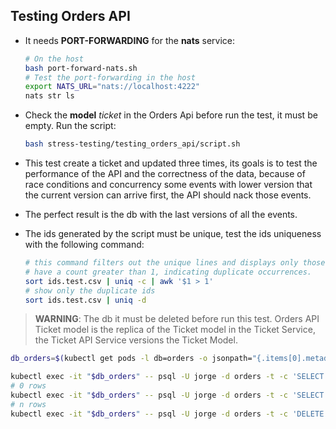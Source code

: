 ## Testing Orders API

- It needs **PORT-FORWARDING** for the **nats** service:
    ```bash
    # On the host
    bash port-forward-nats.sh
    # Test the port-forwarding in the host
    export NATS_URL="nats://localhost:4222" 
    nats str ls
    ```
- Check the **model** *ticket* in the Orders Api before run the test, it must be empty. Run the 
  script:
  ```bash
  bash stress-testing/testing_orders_api/script.sh   
  ```
- This test create a ticket and updated three times, its goals is to test the performance of the 
API and the correctness of the data, because of race conditions and concurrency some events
with lower version that the current version can arrive first, the API should nack those events.

- The perfect result is the db with the last versions of all the events.
- The ids generated by the script must be unique, test the ids uniqueness with the following command:
    ```bash
    # this command filters out the unique lines and displays only those lines that 
    # have a count greater than 1, indicating duplicate occurrences.
    sort ids.test.csv | uniq -c | awk '$1 > 1'
    # show only the duplicate ids
    sort ids.test.csv | uniq -d
    ```

>**WARNING**: The db it must be deleted before run this test. Orders API Ticket model is 
the replica of the Ticket model in the Ticket Service, the Ticket API Service versions the 
Ticket Model.

```bash
db_orders=$(kubectl get pods -l db=orders -o jsonpath="{.items[0].metadata.name}")

kubectl exec -it "$db_orders" -- psql -U jorge -d orders -t -c 'SELECT COUNT(*) FROM "ticket" WHERE "version" <> 3;' -q
# 0 rows
kubectl exec -it "$db_orders" -- psql -U jorge -d orders -t -c 'SELECT COUNT(*) FROM "ticket" WHERE "version" = 3;' -q
# n rows 
kubectl exec -it "$db_orders" -- psql -U jorge -d orders -t -c 'DELETE FROM "ticket";' -q
```